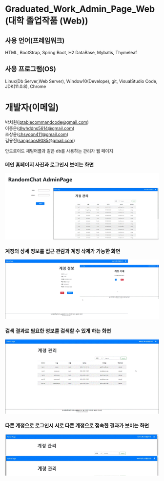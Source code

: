 # Graduated_Work_Admin_Page_Web (대학 졸업작품 (Web))
## 사용 언어(프레임워크)
HTML, BootStrap, Spring Boot, H2 DataBase, Mybatis, Thymeleaf
## 사용 프로그램(OS)
Linux(Db Server,Web Server), Window10(Develope), git, VisualStudio Code, JDK(11.0.8), Chrome
# 개발자(이메일)
박치원(iptablecommandcode@gmail.com)<br>
이종운(dlwhddns5614@gmail.com)<br>
조상윤(chsyoon411@gmail.com)<br>
김용진(sangsoos9085@gmail.com)


안드로이드 채팅어플과 같은 db를 사용하는 관리자 웹 페이지

### 메인 홈페이지 사진과 로그인시 보이는 화면
![메인 로그인](main.GIF)

### 계정의 상세 정보를 접근 관람과 계정 삭제가 가능한 화면
![계정 제어](account.GIF)

### 검색 결과로 필요한 정보를 검색할 수 있게 하는 화면
![검색 결과](search.GIF)

### 다른 계정으로 로그인시 서로 다른 계정으로 접속한 결과가 보이는 화면
![다른 계정 로그인](other_account.GIF)
